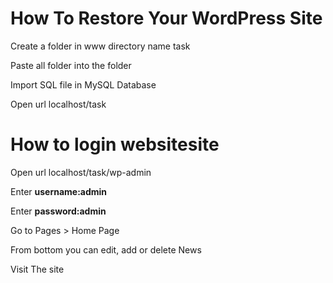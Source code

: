 <h1>How To Restore Your WordPress Site</h1>

<p>Create a folder in www directory name task</p>
<p>Paste all folder into the folder</p>
<p>Import SQL file in MySQL Database</p>
<p>Open url localhost/task</p>

<h1>How to login websitesite</h1>
<p>Open url localhost/task/wp-admin</p>
<p>Enter <b>username:admin</b></p>
<p>Enter <b>password:admin</b></p>
<p>Go to Pages > Home Page</p>
<p>From bottom you can edit, add or delete News</p>
<p>Visit The site</p>
